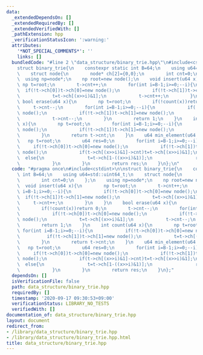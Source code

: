 ```yaml
---
data:
  _extendedDependsOn: []
  _extendedRequiredBy: []
  _extendedVerifiedWith: []
  _pathExtension: hpp
  _verificationStatusIcon: ':warning:'
  attributes:
    '*NOT_SPECIAL_COMMENTS*': ''
    links: []
  bundledCode: "#line 2 \"data_structure/binary_trie.hpp\"\n#include<cstdint>\n\n\
    struct binary_trie{\n    constexpr static int B=64;\n    using u64=std::uint64_t;\n\
    \    struct node{\n        node* ch[2]={0,0};\n        int cnt=0;\n    };\n  \
    \  using np=node*;\n    np root=new node();\n    void insert(u64 x){\n       \
    \ np t=root;\n        t->cnt++;\n        for(int i=B-1;i>=0;--i){\n          \
    \  if(!t->ch[0])t->ch[0]=new node();\n            if(!t->ch[1])t->ch[1]=new node();\n\
    \            t=t->ch[(x>>i)&1];\n            t->cnt++;\n        }\n    }\n   \
    \ bool erase(u64 x){\n        np t=root;\n        if(!count(x))return 0;\n   \
    \     t->cnt--;\n        for(int i=B-1;i>=0;--i){\n            if(!t->ch[0])t->ch[0]=new\
    \ node();\n            if(!t->ch[1])t->ch[1]=new node();\n            t=t->ch[(x>>i)&1];\n\
    \            t->cnt--;\n        }\n        return 1;\n    }\n    int count(u64\
    \ x){\n        np t=root;\n        for(int i=B-1;i>=0;--i){\n            if(!t->ch[0])t->ch[0]=new\
    \ node();\n            if(!t->ch[1])t->ch[1]=new node();\n            t=t->ch[(x>>i)&1];\n\
    \        }\n        return t->cnt;\n    }\n    u64 min_element(u64 x){\n     \
    \   np t=root;\n        u64 res=0;\n        for(int i=B-1;i>=0;--i){\n       \
    \     if(!t->ch[0])t->ch[0]=new node();\n            if(!t->ch[1])t->ch[1]=new\
    \ node();\n            if(t->ch[(x>>i)&1]->cnt)t=t->ch[(x>>i)&1];\n          \
    \  else{\n                t=t->ch[1-((x>>i)&1)];\n                res+=1ULL<<i;\n\
    \            }\n        }\n        return res;\n    }\n};\n"
  code: "#pragma once\n#include<cstdint>\n\nstruct binary_trie{\n    constexpr static\
    \ int B=64;\n    using u64=std::uint64_t;\n    struct node{\n        node* ch[2]={0,0};\n\
    \        int cnt=0;\n    };\n    using np=node*;\n    np root=new node();\n  \
    \  void insert(u64 x){\n        np t=root;\n        t->cnt++;\n        for(int\
    \ i=B-1;i>=0;--i){\n            if(!t->ch[0])t->ch[0]=new node();\n          \
    \  if(!t->ch[1])t->ch[1]=new node();\n            t=t->ch[(x>>i)&1];\n       \
    \     t->cnt++;\n        }\n    }\n    bool erase(u64 x){\n        np t=root;\n\
    \        if(!count(x))return 0;\n        t->cnt--;\n        for(int i=B-1;i>=0;--i){\n\
    \            if(!t->ch[0])t->ch[0]=new node();\n            if(!t->ch[1])t->ch[1]=new\
    \ node();\n            t=t->ch[(x>>i)&1];\n            t->cnt--;\n        }\n\
    \        return 1;\n    }\n    int count(u64 x){\n        np t=root;\n       \
    \ for(int i=B-1;i>=0;--i){\n            if(!t->ch[0])t->ch[0]=new node();\n  \
    \          if(!t->ch[1])t->ch[1]=new node();\n            t=t->ch[(x>>i)&1];\n\
    \        }\n        return t->cnt;\n    }\n    u64 min_element(u64 x){\n     \
    \   np t=root;\n        u64 res=0;\n        for(int i=B-1;i>=0;--i){\n       \
    \     if(!t->ch[0])t->ch[0]=new node();\n            if(!t->ch[1])t->ch[1]=new\
    \ node();\n            if(t->ch[(x>>i)&1]->cnt)t=t->ch[(x>>i)&1];\n          \
    \  else{\n                t=t->ch[1-((x>>i)&1)];\n                res+=1ULL<<i;\n\
    \            }\n        }\n        return res;\n    }\n};"
  dependsOn: []
  isVerificationFile: false
  path: data_structure/binary_trie.hpp
  requiredBy: []
  timestamp: '2020-09-17 09:30:53+09:00'
  verificationStatus: LIBRARY_NO_TESTS
  verifiedWith: []
documentation_of: data_structure/binary_trie.hpp
layout: document
redirect_from:
- /library/data_structure/binary_trie.hpp
- /library/data_structure/binary_trie.hpp.html
title: data_structure/binary_trie.hpp
---
```

